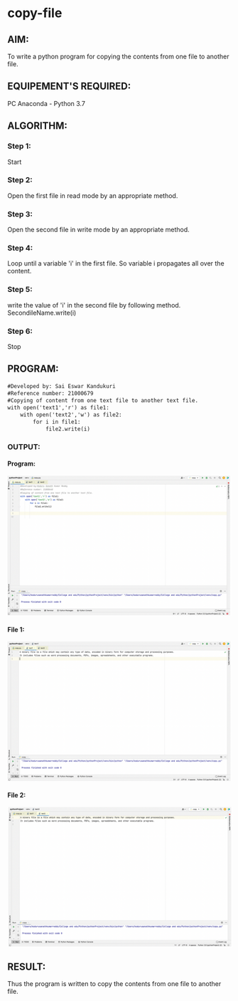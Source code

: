 # copy-file
## AIM:
To write a python program for copying the contents from one file to another file.
## EQUIPEMENT'S REQUIRED: 
PC
Anaconda - Python 3.7
## ALGORITHM: 
### Step 1:

Start

### Step 2:

Open the first file in read mode by an appropriate method.

### Step 3:

Open the second file in write mode by an appropriate method.

### Step 4:

Loop until a variable 'i' in the first file. So variable i propagates all over the content.

### Step 5:

write the value of 'i' in the second file by following method. SecondileName.write(i)

### Step 6:

Stop

## PROGRAM:
```
#Developed by: Sai Eswar Kandukuri
#Reference number: 21000679
#Copying of content from one text file to another text file.
with open('text1','r') as file1:
    with open('text2','w') as file2:
        for i in file1:
            file2.write(i)
```

### OUTPUT:
#### Program:
![Output](./poutput.png)
#### File 1:
![Output](./f1output.png)
#### File 2:
![Output](./f2output.png)
## RESULT:
Thus the program is written to copy the contents from one file to another file.
